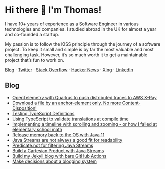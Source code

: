 # Hi there 👋 I'm Thomas!

I have 10+ years of experience as a Software Engineer in various technologies and companies. I studied abroad in the UK for almost a year and co-founded a startup.

My passion is to follow the KISS principle through the journey of a software project. To keep it small and simple is by far the most valuable and most challenging task. However, it’s so much worth it to get a maintainable project that’s fun to work on.

[Blog](https://thomas.preissler.me) · 
[Twitter](https://twitter.com/TheThomasPr) · 
[Stack Overflow](https://stackoverflow.com/users/915955/thomas-prei%c3%9fler) · 
[Hacker News](https://news.ycombinator.com/user?id=ThomasPr) · 
[Xing](https://www.xing.com/profile/Thomas_Preissler) · 
[LinkedIn](https://www.linkedin.com/in/thomas-preissler)


## Blog


 * [OpenTelemetry with Quarkus to push distributed traces to AWS X-Ray](https://thomas.preissler.me/blog/2022/06/21/opentelemetry-with-quarkus-to-push-distributed-traces-to-aws-xray)
 * [Download a file by an anchor-element only. No more Content-Disposition!](https://thomas.preissler.me/blog/2022/05/04/download-a-file-by-an-anchor-element-only)
 * [Testing TypeScript Definitions](https://thomas.preissler.me/blog/2022/04/27/testing-typescript-definitions)
 * [Using TypeScript to validate translations at compile time](https://thomas.preissler.me/blog/2022/03/30/using-typescript-to-validate-translations-at-compile-time)
 * [Implementing a timeline with scrolling and zooming - or how I failed at elementary school math](https://thomas.preissler.me/blog/2022/01/10/implementing-a-timeline-with-scrolling-and-zooming-or-how-i-failed-at-elementary-school-math)
 * [Release memory back to the OS with Java 11](https://thomas.preissler.me/blog/2021/05/02/release-memory-back-to-the-os-with-java-11)
 * [Java Streams are not always a good fit for readability](https://thomas.preissler.me/blog/2021/03/25/java-streams-are-not-always-a-good-fit-for-readability)
 * [Predicate.not for filtering Java Streams](https://thomas.preissler.me/blog/2021/01/10/predicate-not-for-filtering-java-streams)
 * [Build a Cartesian Product with Java Streams](https://thomas.preissler.me/blog/2020/12/29/permutations-using-java-streams)
 * [Build my Jekyll blog with bare GitHub Actions](https://thomas.preissler.me/blog/2020/12/26/build-my-jekyll-blog-with-bare-github-actions)
 * [Make decisions about a blogging system](https://thomas.preissler.me/blog/2020/12/20/make-decisions-about-a-blogging-system)
